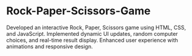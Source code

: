 # Rock-Paper-Scissors-Game
Developed an interactive Rock, Paper, Scissors game using HTML, CSS, and JavaScript. Implemented dynamic UI updates, random computer choices, and real-time result display. Enhanced user experience with animations and responsive design.
